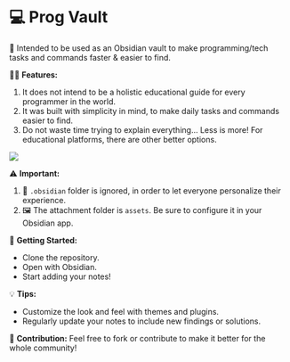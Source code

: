 # 💻 Prog Vault

🚀 Intended to be used as an Obsidian vault to make programming/tech tasks and commands faster & easier to find.

👨‍💻 **Features:**

1. It does not intend to be a holistic educational guide for every programmer in the world.
2. It was built with simplicity in mind, to make daily tasks and commands easier to find.
3. Do not waste time trying to explain everything... Less is more! For educational platforms, there are other better options.

![](https://d1a2e1vehwcxq9.cloudfront.net/news/2019/11/anime-thanksgiving-shirobako-512x288.png)

⚠️ **Important:**

1.  📁 `.obsidian` folder is ignored, in order to let everyone personalize their experience.
2.  🖼️ The attachment folder is `assets`. Be sure to configure it in your Obsidian app.

🔧 **Getting Started:**

- Clone the repository.
- Open with Obsidian.
- Start adding your notes!

💡 **Tips:**

- Customize the look and feel with themes and plugins.
- Regularly update your notes to include new findings or solutions.

🤝 **Contribution:**
Feel free to fork or contribute to make it better for the whole community!
